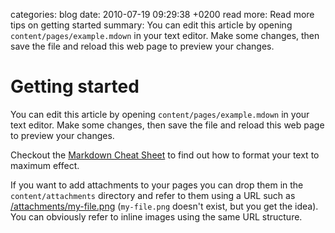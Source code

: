 categories: blog
date: 2010-07-19 09:29:38 +0200
read more: Read more tips on getting started
summary: You can edit this article by opening `content/pages/example.mdown` in your text editor. Make some changes, then save the file and reload this web page to preview your changes.

#  Getting started

You can edit this article by opening `content/pages/example.mdown` in your text editor. Make some changes, then save the file and reload this web page to preview your changes.


Checkout the [Markdown Cheat Sheet](http://effectif.com/articles/markdown-cheat-sheet) to find out how to format your text to maximum effect.

If you want to add attachments to your pages you can drop them in the `content/attachments` directory and refer to them using a URL such as [/attachments/my-file.png](/attachments/my-file.png) (`my-file.png` doesn't exist, but you get the idea). You can obviously refer to inline images using the same URL structure.


